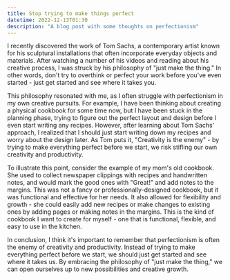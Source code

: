 ```yaml
---
title: Stop trying to make things perfect
datetime: 2022-12-13T01:30
description: "A blog post with some thoughts on perfectionism"
---
```


I recently discovered the work of Tom Sachs, a contemporary artist known for his sculptural installations that often incorporate everyday objects and materials. After watching a number of his videos and reading about his creative process, I was struck by his philosophy of "just make the thing." In other words, don't try to overthink or perfect your work before you've even started - just get started and see where it takes you.

This philosophy resonated with me, as I often struggle with perfectionism in my own creative pursuits. For example, I have been thinking about creating a physical cookbook for some time now, but I have been stuck in the planning phase, trying to figure out the perfect layout and design before I even start writing any recipes. However, after learning about Tom Sachs' approach, I realized that I should just start writing down my recipes and worry about the design later. As Tom puts it, "Creativity is the enemy" - by trying to make everything perfect before we start, we risk stifling our own creativity and productivity.

To illustrate this point, consider the example of my mom's old cookbook. She used to collect newspaper clippings with recipes and handwritten notes, and would mark the good ones with "Great!" and add notes to the margins. This was not a fancy or professionally-designed cookbook, but it was functional and effective for her needs. It also allowed for flexibility and growth - she could easily add new recipes or make changes to existing ones by adding pages or making notes in the margins. This is the kind of cookbook I want to create for myself - one that is functional, flexible, and easy to use in the kitchen.

In conclusion, I think it's important to remember that perfectionism is often the enemy of creativity and productivity. Instead of trying to make everything perfect before we start, we should just get started and see where it takes us. By embracing the philosophy of "just make the thing," we can open ourselves up to new possibilities and creative growth.
